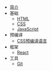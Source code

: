 - [简介](homepage.md)
- 基础
  -  [HTML](base/HTML.md)
  -  [CSS](base/CSS.md)
  -  [JavaScript](base/JavaScript.md)
- 预编译
  - [CSS预编译语言](precompiled/less+sass.md)
- 框架
  - [React](frame/react.md)
- 工具
  - [Git](tool/git.md)
